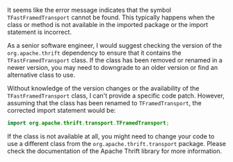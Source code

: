 It seems like the error message indicates that the symbol `TFastFramedTransport` cannot be found. This typically happens when the class or method is not available in the imported package or the import statement is incorrect.

As a senior software engineer, I would suggest checking the version of the `org.apache.thrift` dependency to ensure that it contains the `TFastFramedTransport` class. If the class has been removed or renamed in a newer version, you may need to downgrade to an older version or find an alternative class to use.

Without knowledge of the version changes or the availability of the `TFastFramedTransport` class, I can't provide a specific code patch. However, assuming that the class has been renamed to `TFramedTransport`, the corrected import statement would be:

```java
import org.apache.thrift.transport.TFramedTransport;
```

If the class is not available at all, you might need to change your code to use a different class from the `org.apache.thrift.transport` package. Please check the documentation of the Apache Thrift library for more information.